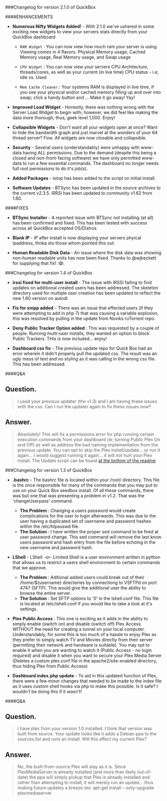 ###Changelog for version 2.1.0 of QuickBox

####ENHANCEMENTS

  * __Numerous Nifty Widgets Added!__ - With 2.1.0 we've ushered in some exciting new widgets to view your servers stats directly from your QuickBox dashboard

    * ``RAM Widget`` : You can now view how much ram your server is using. Viewing comes in 4 flavors. Physical Memory usage, Cached Memory usage, Real Memory usage, and Swap usage

    * ``CPU Widget`` : You can now view your servers CPU Architecture, threads/cores, as well as your current (in live time) CPU status - i.e; idle vs. Used
    
    * ``Mem Cache Cleaner`` : Your systems RAM is displayed in live time, if you see your physical and/or cached memory filling up and over into swap; click a handy button and ... Make it go away! Yay!

  * __Improved Load Widget__ - Honestly, there was nothing wrong with the Server Load Widget to begin with; however, we did feel like making the data more thorough, thus, geek level 1,000. Enjoy!

  * __Collapsible Widgets__  - Don't want all your widgets open at once? Want to hide the bandwidth graph and just marvel at the wonders of your 64 thread server? Fine. All widgets are now closable and collapsible.

  * __Security__ - Several users (understandably) were unhappy with www-data having ALL permissions. Due to the demand (despite this being a closed and non-front-facing software) we have only permitted www-data to run a few essential commands. The dashboard no longer needs full root permissions to do it's job(s).

  * __Added Packages__ - iotop has been added to the script on initial install.

  * __Software Updates__ - BTSync has been updated in the source archives to the current v2.3.5. iRRSi has been updated to community v1.62 from 1.60.

####FIXES

  * __BTSync Installer__ - A reported issue with BTSync not installing (at all) has been confirmed and fixed. This has been tested with success across all QuickBox accepted OS/Distros

  * __Blank IP__ - IP after install is now displaying your servers phyical ipaddress, thnka sto those whom pointed this out.

  * __Human Readable Disk Data__ - An issue where the disk data was showing non-human readable units has now been fixed. Thanks to @wjbeckett for supplying that fix! ::smile::


###Changelog for version 1.4 of QuickBox

  * __irssi fixed for multi-user install__ - The issue with IRSSI failing to find updates on additional created users has been addressed. The skeleton directory used for multiple user creation has been updated to reflect the new 1.60 version on autodl.

  * __Fix for xmpp added__ - There was an issue that effected users (if they were attempting to add in php 7) that was causing a variable explosion, this was resolved by pulling in the update from Noviks ruTorrent repo.

  * __Deny Public Tracker Option added__  : This was requested by a couple of people. Running multi-user installs, they wanted an option to block Public Trackers. THis is now included... enjoy!

  * __Dashboard css fix__ - The previous update repo for Quick Box had an error wherein it didn't properly pull the updated css. The result was an ugly mess of text and no styling as it was calling in the wrong css file. This has been addressed.

####Q&A

  Question.
  ---
  >I used your previous updater (the v1.3) and I am having these issues with the css. Can I run the updater again to fix these issues now?

  Answer.
  ---
  >Absolutely! This will fix a permissions error for php running certain execution commands from your dashboard (ie; turning Public Plex On and Off) as well as address the bad naming implementation from the previous update. You can opt to skip the Plex install/update... or run it again... I would suggest running it again... it will not hurt your Plex install. The Update script can be found [at the bottom of the readme](https://github.com/JMSDOnline/quick-box#update-to-quick-box-version-13)


###Changelog for version 1.3 of QuickBox

  * __.bashrc__ - The bashrc file is located within your /root/ directory. This file is the once responsible for many of the commands that you may put to use on your Quick Box seedbox install. Of all these commands, there was but one that was presenting a problem in v1.2. That was the 'changeUserpass' command.
    * __The Problem__   : Changing a users password would create complications for the user to login afterwards. This was due to the user having a duplicated set of username and password hashes within the /etc/htpasswd file.
    * __The Solution__  : I have written the proper sed command to be fired at user password change. This sed command will remove the last know users password and hash entry from the file before echoing in the new username and password hash.

  * __LShell__ - LShell -or- Limited Shell is a user environment written in python that allows us to restrict a users shell environment to certain commands that we approve.
    * __The Problem__   : Aditional added users could break out of their /home/${username} directories by connectiong to VSFTPd on port 4747 (SFTP). This would give the additional user the ability to browse the entire server.
    * __The Solution__  : Set SFTP options to '0' in the lshell.conf file. This file is located at /etc/lshell.conf if you would like to take a look at it's settings.

  * __Plex Public Access__  : This one is exciting as it adds in the ability to simply enable (switch on) and disable (switch off) Plex Access WITHOUT the need for creating a tunnel on your local computer. Understandably, for some this is too much of a hassle to enjoy Plex as they prefer to simply watch TV and Movies directly from their server (permitting their network and hardware is suitable). You may opt to enable it when you are wanting to watch it (Public Access - no login required) and disable it when you want to secure your Plex Media Server (Deletes a custom plex.conf file in the apache2/site-enabled directory, thus hiding Plex from Public Access)

  * __Dashboard index.php update__ - To aid in this updated function of Plex, there were a few minor changes that needed to be made to the index file as it uses custom shell hooks via php to make this possible. Is it safe? I wouldn't be doing this if it wasn't!

####Q&A

  Question.
  ---
  >I have plex from your version 1.0 installed. I think that version was built from source. Your update looks like it adds a Debian ppa to the sources.list and runs an install. Will this affect my current Plex?

  Answer.
  ---
  >No, the built-from-source Plex will stay as it is. Since PlexMediaServer is already installed (and more than likely out-of-date) the ppa will simply pickup that Plex is already installed and rather than attempting to install, it will merely run an update... thus making future updates a breeze (ex: apt-get install --only-upgrade plexmediaserver
